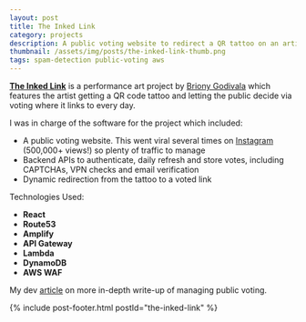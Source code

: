 ```yaml
---
layout: post
title: The Inked Link
category: projects
description: A public voting website to redirect a QR tattoo on an artists body
thumbnail: /assets/img/posts/the-inked-link-thumb.png
tags: spam-detection public-voting aws
---
```


[<b>The Inked Link</b>](https://www.theinkedlink.com/about) is a performance art project by
[Briony Godivala](https://www.instagram.com/brionygodivala/)
which features the artist getting a QR code tattoo and letting
the public decide via voting where it links to every day.

I was in charge of the software for the project which included:
- A public voting website. This went viral several times on [Instagram](https://www.instagram.com/the.inked.link/) (500,000+ views!)
so plenty of traffic to manage
- Backend APIs to authenticate, daily refresh and store votes, including CAPTCHAs,
VPN checks and email verification
- Dynamic redirection from the tattoo to a voted link

Technologies Used:
- <b>React</b>
- <b>Route53</b>
- <b>Amplify</b>
- <b>API Gateway</b>
- <b>Lambda</b>
- <b>DynamoDB</b>
- <b>AWS WAF</b>

My dev [article](/posts/managing-public-voting) on more in-depth write-up of managing public voting.


{% include post-footer.html postId="the-inked-link" %}